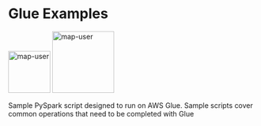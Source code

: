 # Glue Examples

<img width="85" alt="map-user" src="https://img.shields.io/badge/views-1758-green"> <img width="125" alt="map-user" src="https://img.shields.io/badge/unique visits-373-green">

Sample PySpark script designed to run on AWS Glue. Sample scripts cover common operations that need to be completed with Glue
